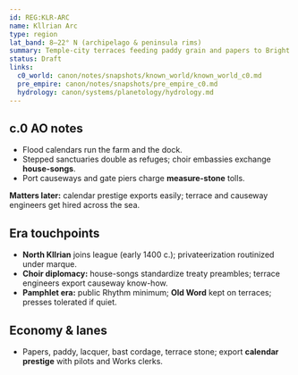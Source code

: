 ```yaml
---
id: REG:KLR-ARC
name: Kllrian Arc
type: region
lat_band: 8–22° N (archipelago & peninsula rims)
summary: Temple-city terraces feeding paddy grain and papers to Bright Sea ports; choir diplomacy and causeway harbors.
status: Draft
links:
  c0_world: canon/notes/snapshots/known_world/known_world_c0.md
  pre_empire: canon/notes/snapshots/pre_empire_c0.md
  hydrology: canon/systems/planetology/hydrology.md
---
```


## c.0 AO notes
- Flood calendars run the farm and the dock.  
- Stepped sanctuaries double as refuges; choir embassies exchange **house-songs**.  
- Port causeways and gate piers charge **measure-stone** tolls.

**Matters later:** calendar prestige exports easily; terrace and causeway engineers get hired across the sea.

## Era touchpoints
- **North Kllrian** joins league (early 1400 c.); privateerization routinized under marque.
- **Choir diplomacy:** house-songs standardize treaty preambles; terrace engineers export causeway know-how.
- **Pamphlet era:** public Rhythm minimum; **Old Word** kept on terraces; presses tolerated if quiet.

## Economy & lanes
- Papers, paddy, lacquer, bast cordage, terrace stone; export **calendar prestige** with pilots and Works clerks.
